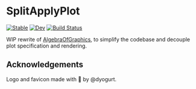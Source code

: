 # SplitApplyPlot

[![Stable](https://img.shields.io/badge/docs-stable-blue.svg)](https://piever.github.io/SplitApplyPlot.jl/stable)
[![Dev](https://img.shields.io/badge/docs-dev-blue.svg)](https://piever.github.io/SplitApplyPlot.jl/dev)
[![Build Status](https://github.com/piever/SplitApplyPlot.jl/workflows/CI/badge.svg)](https://github.com/piever/SplitApplyPlot.jl/actions)

WIP rewrite of [AlgebraOfGraphics](https://github.com/JuliaPlots/AlgebraOfGraphics.jl), to simplify the codebase and decouple plot specification and rendering.

## Acknowledgements

Logo and favicon made with 🧡 by @dyogurt.